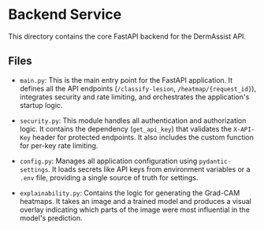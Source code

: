 # Backend Service

This directory contains the core FastAPI backend for the DermAssist API.

## Files

- `main.py`: This is the main entry point for the FastAPI application. It defines all the API endpoints (`/classify-lesion`, `/heatmap/{request_id}`), integrates security and rate limiting, and orchestrates the application's startup logic.

- `security.py`: This module handles all authentication and authorization logic. It contains the dependency (`get_api_key`) that validates the `X-API-Key` header for protected endpoints. It also includes the custom function for per-key rate limiting.

- `config.py`: Manages all application configuration using `pydantic-settings`. It loads secrets like API keys from environment variables or a `.env` file, providing a single source of truth for settings.

- `explainability.py`: Contains the logic for generating the Grad-CAM heatmaps. It takes an image and a trained model and produces a visual overlay indicating which parts of the image were most influential in the model's prediction. 